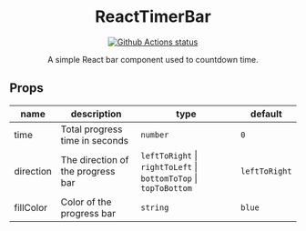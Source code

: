 <h1 align="center">ReactTimerBar</h1>

<p align="center">
  <a href="https://github.com/thuoe/react-timer-bar/actions/workflows/github-actions-demo.yml">
    <img src="https://github.com/thuoe/react-timer-bar/actions/workflows/github-actions-demo.yml/badge.svg" alt="Github Actions status">
  </a>
</p>

<p align="center">A simple React bar component used to countdown time.</p>

## Props

| name      | description                       | type                                                             | default       |
|-----------|-----------------------------------|------------------------------------------------------------------|---------------|
| time      | Total progress time in seconds    | `number`                                                         | `0`           |
| direction | The direction of the progress bar | `leftToRight` \| `rightToLeft` \| `bottomToTop` \| `topToBottom` | `leftToRight` |
| fillColor | Color of the progress bar         | `string`                                                         | `blue`        |